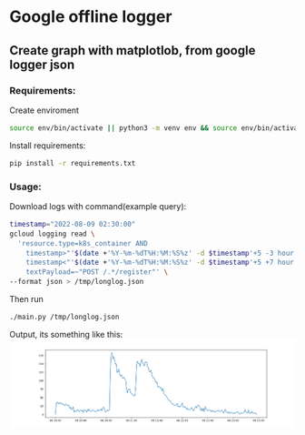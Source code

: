 # Google offline logger
## Create graph with matplotlob, from google logger json
  
### Requirements:
Create enviroment  
```bash
source env/bin/activate || python3 -m venv env && source env/bin/activate
```
Install requirements:  
```bash
pip install -r requirements.txt
```
### Usage:
Download logs with command(example query):
```bash
timestamp="2022-08-09 02:30:00"
gcloud logging read \
  'resource.type=k8s_container AND 
	timestamp>"'$(date +'%Y-%m-%dT%H:%M:%S%z' -d $timestamp'+5 -3 hour')'" AND 
	timestamp<"'$(date +'%Y-%m-%dT%H:%M:%S%z' -d $timestamp'+5 +7 hour')'" AND
	textPayload=~"POST /.*/register"' \
--format json > /tmp/longlog.json
```
  
Then run   
```bash
./main.py /tmp/longlog.json
```
  
Output, its something like this:
![Graph](img/test.png?raw=true "Title")
